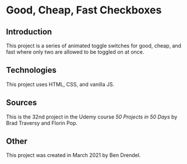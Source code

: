# Good, Cheap, Fast Checkboxes

## Introduction

This project is a series of animated toggle switches for good, cheap, and fast where only two are allowed to be toggled on at once.

## Technologies

This project uses HTML, CSS, and vanilla JS.

## Sources

This is the 32nd project in the Udemy course _50 Projects in 50 Days_ by Brad Traversy and Florin Pop.

## Other

This project was created in March 2021 by Ben Drendel.
